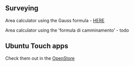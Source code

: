 ## Surveying

Area calculator using the Gauss formula - [HERE](https://tronfortytwo.github.io/gauss-calculator)

Area calculator using the 'formula di camminamento' - todo

## Ubuntu Touch apps
Check them out in the [OpenStore](https://open-store.io/?sort=relevance&search=author%3AEmanuele%20Sorce "OpenStore")
